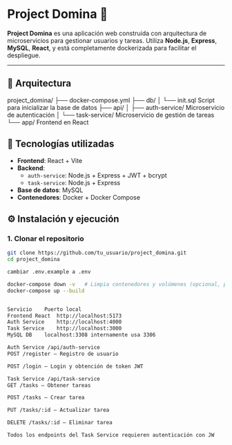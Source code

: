 # Project Domina 🧠

**Project Domina** es una aplicación web construida con arquitectura de microservicios para gestionar usuarios y tareas. Utiliza **Node.js**, **Express**, **MySQL**, **React**, y está completamente dockerizada para facilitar el despliegue.

---

## 🧱 Arquitectura

project_domina/
├── docker-compose.yml
├── db/
│ └── init.sql  Script para inicializar la base de datos
├── api/
│ ├── auth-service/  Microservicio de autenticación
│ └── task-service/  Microservicio de gestión de tareas
└── app/  Frontend en React


## 🚀 Tecnologías utilizadas

- **Frontend**: React + Vite
- **Backend**:
  - `auth-service`: Node.js + Express + JWT + bcrypt
  - `task-service`: Node.js + Express
- **Base de datos**: MySQL
- **Contenedores**: Docker + Docker Compose

## ⚙️ Instalación y ejecución

### 1. Clonar el repositorio

```bash
git clone https://github.com/tu_usuario/project_domina.git
cd project_domina

cambiar .env.example a .env

docker-compose down -v   # Limpia contenedores y volúmenes (opcional, pero útil en la primera instalación)
docker-compose up --build


Servicio	Puerto local
Frontend React	http://localhost:5173
Auth Service	http://localhost:4000
Task Service	http://localhost:3000
MySQL DB	localhost:3308 internamente usa 3306

Auth Service /api/auth-service
POST /register – Registro de usuario

POST /login – Login y obtención de token JWT

Task Service /api/task-service
GET /tasks – Obtener tareas

POST /tasks – Crear tarea

PUT /tasks/:id – Actualizar tarea

DELETE /tasks/:id – Eliminar tarea

Todos los endpoints del Task Service requieren autenticación con JW